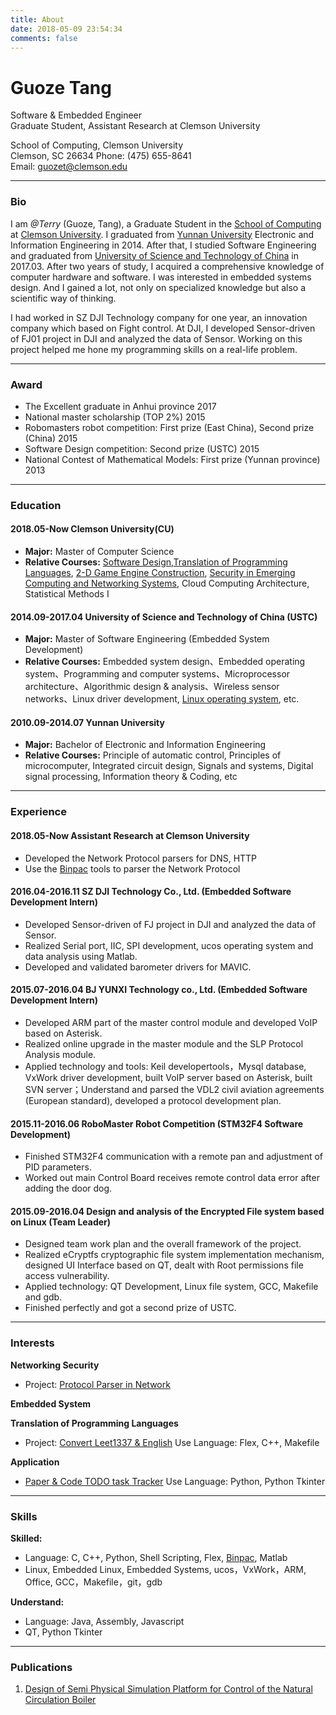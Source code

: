 ```yaml
---
title: About
date: 2018-05-09 23:54:34
comments: false
---
```


# **Guoze Tang**

Software & Embedded Engineer  
Graduate Student, Assistant Research at Clemson University  

School of Computing, Clemson University  
Clemson, SC 26634
Phone: (475) 655-8641  
Email: guozet@clemson.edu

---

### Bio

I am *@Terry* (Guoze, Tang), a Graduate Student in the [School of Computing](http://www.clemson.edu/ces/computing/) at [Clemson University](http://www.clemson.edu/). I graduated from [Yunnan University](https://en.wikipedia.org/wiki/Yunnan_University) Electronic and Information Engineering in 2014. After that, I studied Software Engineering and graduated from [University of Science and Technology of China](https://en.wikipedia.org/wiki/University_of_Science_and_Technology_of_China) in 2017.03. After two years of study, I acquired a comprehensive knowledge of computer hardware and software. I was interested in embedded systems design. And I gained a lot, not only on specialized knowledge but also a scientific way of thinking.   

I had worked in SZ DJI Technology company for one year, an innovation company which based on Fight control. At DJI, I developed Sensor-driven of FJ01 project in DJI and analyzed the data of Sensor. Working on this project helped me hone my programming skills on a real-life problem.  

---

### Award

- The Excellent graduate in Anhui province 2017  
- National master scholarship (TOP 2%) 2015  
- Robomasters robot competition: First prize (East China), Second prize (China) 2015  
- Software Design competition: Second prize (USTC) 2015  
- National Contest of Mathematical Models: First prize (Yunnan province) 2013  

---

### Education

#### 2018.05-Now Clemson University(CU)

- **Major:** Master of Computer Science
- **Relative Courses:** [Software Design](https://people.cs.clemson.edu/~malloy/courses/8700-2018/index.html),[Translation of Programming Languages](https://people.cs.clemson.edu/~malloy/courses/8270-2017/index.html), [2-D Game Engine Construction](https://people.cs.clemson.edu/~malloy/courses/4160-2018fall/index.html),  [Security in Emerging Computing and Networking Systems](https://people.cs.clemson.edu/~hongxih/teaching/2018fall/cpcs8580/2018fall.htm), Cloud Computing Architecture, Statistical Methods I

#### 2014.09-2017.04 University of Science and Technology of China (USTC)

- **Major:** Master of Software Engineering (Embedded System Development)
- **Relative Courses:** Embedded system design、Embedded operating system、Programming and computer systems、Microprocessor architecture、Algorithmic design & analysis、Wireless sensor networks、Linux driver development, [Linux operating system](https://mooc.study.163.com/course/1000029000?tid=1000037000), etc.  

#### 2010.09-2014.07 Yunnan University

- **Major:** Bachelor of Electronic and Information Engineering  
- **Relative Courses:** Principle of automatic control, Principles of microcomputer, Integrated circuit design, Signals and systems, Digital signal processing, Information theory & Coding, etc

---

### Experience

#### 2018.05-Now Assistant Research at Clemson University

- Developed the Network Protocol parsers for DNS, HTTP
- Use the [Binpac](https://www.bro.org/sphinx/components/binpac/README.html) tools to parser the Network Protocol

#### 2016.04-2016.11 SZ DJI Technology Co., Ltd. (Embedded Software Development Intern)

- Developed Sensor-driven of FJ project in DJI and analyzed the data of Sensor.
- Realized Serial port, IIC, SPI development, ucos operating system and data analysis using Matlab.
- Developed and validated barometer drivers for MAVIC.   

#### 2015.07-2016.04 BJ YUNXI Technology co., Ltd. (Embedded Software Development Intern)  

- Developed ARM part of the master control module and developed VoIP based on Asterisk.  
- Realized online upgrade in the master module and the SLP Protocol Analysis module.  
- Applied technology and tools: Keil developertools，Mysql database, VxWork driver development, built VoIP server based on Asterisk, built SVN server；Understand and parsed the VDL2 civil aviation agreements (European standard), developed a protocol development plan.

#### 2015.11-2016.06 RoboMaster Robot Competition (STM32F4 Software Development)

- Finished STM32F4 communication with a remote pan and adjustment of PID parameters.
- Worked out main Control Board receives remote control data error after adding the door dog.

#### 2015.09-2016.04 Design and analysis of the Encrypted File system based on Linux (Team Leader)

- Designed team work plan and the overall framework of the project.
- Realized eCryptfs cryptographic file system implementation mechanism, designed UI Interface based on QT, dealt with Root permissions file access vulnerability.
- Applied technology: QT Development, Linux file system, GCC, Makefile and gdb.
- Finished perfectly and got a second prize of USTC.

---

### Interests

**Networking Security**

- Project: [Protocol Parser in Network](https://github.com/guozetang/Protocol_Parser)

**Embedded System**

**Translation of Programming Languages**
  
- Project: [Convert Leet1337 & English](https://github.com/guozetang/convertleet1337_english)
  Use Language: Flex, C++, Makefile

**Application**

- [Paper & Code TODO task Tracker](https://github.com/guozetang/paper_code_tracker)
  Use Language: Python, Python Tkinter

---

### Skills

**Skilled:**

- Language: C, C++, Python, Shell Scripting, Flex, [Binpac](https://www.bro.org/sphinx/components/binpac/README.html), Matlab
- Linux, Embedded Linux, Embedded Systems, ucos，VxWork，ARM, Office, GCC，Makefile，git，gdb

**Understand:**

- Language: Java, Assembly, Javascript
- QT, Python Tkinter

---

### Publications

1. [Design of Semi Physical Simulation Platform for Control of the Natural Circulation Boiler](https://drive.google.com/open?id=1hWslNK0es94TkyLHxB-3ZWm2VPupseUn)